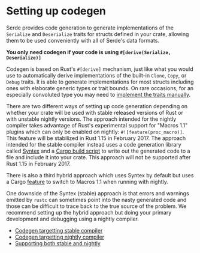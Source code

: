 # Setting up codegen

Serde provides code generation to generate implementations of the `Serialize`
and `Deserialize` traits for structs defined in your crate, allowing them to be
used conveniently with all of Serde's data formats.

**You only need codegen if your code is using `#[derive(Serialize,
Deserialize)]`**

Codegen is based on Rust's `#[derive]` mechanism, just like what you would use
to automatically derive implementations of the built-in `Clone`, `Copy`, or
`Debug` traits. It is able to generate implementations for most structs
including ones with elaborate generic types or trait bounds. On rare occasions,
for an especially convoluted type you may need to [implement the traits
manually](custom-serialization.md).

There are two different ways of setting up code generation depending on whether
your crate will be used with stable released versions of Rust or with unstable
nightly versions. The approach intended for the nightly compiler takes advantage
of Rust's experimental support for "Macros 1.1" plugins which can only be
enabled on nightly: `#![feature(proc_macro)]`. This feature will be stabilized
in Rust 1.15 in February 2017. The approach intended for the stable compiler
instead uses a code generation library called
[Syntex](technical-details.md#syntex) and a [Cargo build
script](http://doc.crates.io/build-script.html) to write out the generated code
to a file and include it into your crate. This approach will not be supported
after Rust 1.15 in February 2017.

There is also a third hybrid approach which uses Syntex by default but uses a
Cargo [feature](http://doc.crates.io/manifest.html#the-features-section) to
switch to Macros 1.1 when running with nightly.

One downside of the Syntex (stable) approach is that errors and warnings emitted
by `rustc` can sometimes point into the nasty generated code and those can be
difficult to trace back to the true source of the problem. We recommend setting
up the hybrid approach but doing your primary development and debugging using a
nightly compiler.

* [Codegen targetting stable compiler](codegen-stable.md)
* [Codegen targetting nightly compiler](codegen-nightly.md)
* [Supporting both stable and nightly](codegen-hybrid.md)
